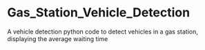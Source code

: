 # Gas_Station_Vehicle_Detection
A vehicle detection python code to detect vehicles in a gas station, displaying the average waiting time
